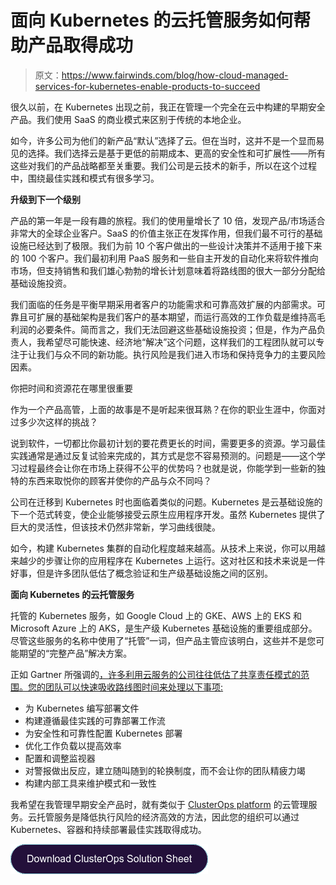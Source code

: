 # 面向 Kubernetes 的云托管服务如何帮助产品取得成功

> 原文：<https://www.fairwinds.com/blog/how-cloud-managed-services-for-kubernetes-enable-products-to-succeed>

 很久以前，在 Kubernetes 出现之前，我正在管理一个完全在云中构建的早期安全产品。我们使用 SaaS 的商业模式来区别于传统的本地企业。

如今，许多公司为他们的新产品“默认”选择了云。但在当时，这并不是一个显而易见的选择。我们选择云是基于更低的前期成本、更高的安全性和可扩展性——所有这些对我们的产品战略都至关重要。我们公司是云技术的新手，所以在这个过程中，围绕最佳实践和模式有很多学习。

**升级到下一个级别**

产品的第一年是一段有趣的旅程。我们的使用量增长了 10 倍，发现产品/市场适合非常大的全球企业客户。SaaS 的价值主张正在发挥作用，但我们最不可行的基础设施已经达到了极限。我们为前 10 个客户做出的一些设计决策并不适用于接下来的 100 个客户。我们最初利用 PaaS 服务和一些自主开发的自动化来将软件推向市场，但支持销售和我们雄心勃勃的增长计划意味着将路线图的很大一部分分配给基础设施投资。

我们面临的任务是平衡早期采用者客户的功能需求和可靠高效扩展的内部需求。可靠且可扩展的基础架构是我们客户的基本期望，而运行高效的工作负载是维持高毛利润的必要条件。简而言之，我们无法回避这些基础设施投资；但是，作为产品负责人，我希望尽可能快速、经济地“解决”这个问题，这样我们的工程团队就可以专注于让我们与众不同的新功能。执行风险是我们进入市场和保持竞争力的主要风险因素。

你把时间和资源花在哪里很重要

作为一个产品高管，上面的故事是不是听起来很耳熟？在你的职业生涯中，你面对过多少次这样的挑战？

说到软件，一切都比你最初计划的要花费更长的时间，需要更多的资源。学习最佳实践通常是通过反复试验来完成的，其方式是您不容易预测的。问题是——这个学习过程最终会让你在市场上获得不公平的优势吗？也就是说，你能学到一些新的独特的东西来取悦你的顾客并使你的产品与众不同吗？

公司在迁移到 Kubernetes 时也面临着类似的问题。Kubernetes 是云基础设施的下一个范式转变，使企业能够接受云原生应用程序开发。虽然 Kubernetes 提供了巨大的灵活性，但该技术仍然非常新，学习曲线很陡。

如今，构建 Kubernetes 集群的自动化程度越来越高。从技术上来说，你可以用越来越少的步骤让你的应用程序在 Kubernetes 上运行。这对社区和技术来说是一件好事，但是许多团队低估了概念验证和生产级基础设施之间的区别。

**面向 Kubernetes 的云托管服务**

托管的 Kubernetes 服务，如 Google Cloud 上的 GKE、AWS 上的 EKS 和 Microsoft Azure 上的 AKS，是生产级 Kubernetes 基础设施的重要组成部分。尽管这些服务的名称中使用了“托管”一词，但产品主管应该明白，这些并不是您可能期望的“完整产品”解决方案。

正如 Gartner 所强调的[，许多利用云服务的公司往往低估了共享责任模式的范围。您的团队可以快速吸收路线图时间来处理以下事项:](https://blogs.gartner.com/rene-buest/2018/12/14/public-cloud-infrastructure-operations-and-management-is-a-shared-responsibility-model/)

*   为 Kubernetes 编写部署文件
*   构建遵循最佳实践的可靠部署工作流
*   为安全性和可靠性配置 Kubernetes 部署
*   优化工作负载以提高效率
*   配置和调整监视器
*   对警报做出反应，建立随叫随到的轮换制度，而不会让你的团队精疲力竭
*   构建内部工具来维护模式和一致性

我希望在我管理早期安全产品时，就有类似于 [ClusterOps platform](/clusterops) 的云管理服务。云托管服务是降低执行风险的经济高效的方法，因此您的组织可以通过 Kubernetes、容器和持续部署最佳实践取得成功。

[![Download ClusterOps Solution Sheet](img/0c5daaef6ff62340e07056342980fecc.png)](https://cta-redirect.hubspot.com/cta/redirect/2184645/fd71f663-5921-4ad5-9053-05555fde37fb)